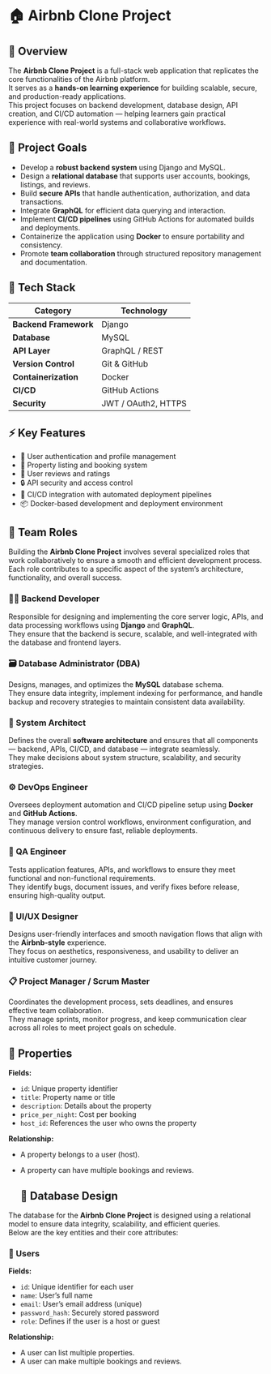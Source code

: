 # 🏠 Airbnb Clone Project

## 📖 Overview
The **Airbnb Clone Project** is a full-stack web application that replicates the core functionalities of the Airbnb platform.  
It serves as a **hands-on learning experience** for building scalable, secure, and production-ready applications.  
This project focuses on backend development, database design, API creation, and CI/CD automation — helping learners gain practical experience with real-world systems and collaborative workflows.



## 🎯 Project Goals
- Develop a **robust backend system** using Django and MySQL.  
- Design a **relational database** that supports user accounts, bookings, listings, and reviews.  
- Build **secure APIs** that handle authentication, authorization, and data transactions.  
- Integrate **GraphQL** for efficient data querying and interaction.  
- Implement **CI/CD pipelines** using GitHub Actions for automated builds and deployments.  
- Containerize the application using **Docker** to ensure portability and consistency.  
- Promote **team collaboration** through structured repository management and documentation.  



## 🧠 Tech Stack

| Category | Technology |
|-----------|-------------|
| **Backend Framework** | Django |
| **Database** | MySQL |
| **API Layer** | GraphQL / REST |
| **Version Control** | Git & GitHub |
| **Containerization** | Docker |
| **CI/CD** | GitHub Actions |
| **Security** | JWT / OAuth2, HTTPS |


## ⚡ Key Features
- 🧩 User authentication and profile management  
- 🏡 Property listing and booking system  
- 💬 User reviews and ratings  
- 🔒 API security and access control  
- 🔄 CI/CD integration with automated deployment pipelines  
- 📦 Docker-based development and deployment environment

## 👥 Team Roles

Building the **Airbnb Clone Project** involves several specialized roles that work collaboratively to ensure a smooth and efficient development process.  
Each role contributes to a specific aspect of the system’s architecture, functionality, and overall success.

### 🧑‍💻 Backend Developer
Responsible for designing and implementing the core server logic, APIs, and data processing workflows using **Django** and **GraphQL**.  
They ensure that the backend is secure, scalable, and well-integrated with the database and frontend layers.

### 🗃️ Database Administrator (DBA)
Designs, manages, and optimizes the **MySQL** database schema.  
They ensure data integrity, implement indexing for performance, and handle backup and recovery strategies to maintain consistent data availability.

### 🧠 System Architect
Defines the overall **software architecture** and ensures that all components — backend, APIs, CI/CD, and database — integrate seamlessly.  
They make decisions about system structure, scalability, and security strategies.

### ⚙️ DevOps Engineer
Oversees deployment automation and CI/CD pipeline setup using **Docker** and **GitHub Actions**.  
They manage version control workflows, environment configuration, and continuous delivery to ensure fast, reliable deployments.

### 🧪 QA Engineer
Tests application features, APIs, and workflows to ensure they meet functional and non-functional requirements.  
They identify bugs, document issues, and verify fixes before release, ensuring high-quality output.

### 🎨 UI/UX Designer
Designs user-friendly interfaces and smooth navigation flows that align with the **Airbnb-style** experience.  
They focus on aesthetics, responsiveness, and usability to deliver an intuitive customer journey.

### 📋 Project Manager / Scrum Master
Coordinates the development process, sets deadlines, and ensures effective team collaboration.  
They manage sprints, monitor progress, and keep communication clear across all roles to meet project goals on schedule.



## 🏡 Properties
**Fields:**  
- `id`: Unique property identifier  
- `title`: Property name or title  
- `description`: Details about the property  
- `price_per_night`: Cost per booking  
- `host_id`: References the user who owns the property  

**Relationship:**  
- A property belongs to a user (host).  
- A property can have multiple bookings and reviews.
  

  ## 🧱 Database Design

The database for the **Airbnb Clone Project** is designed using a relational model to ensure data integrity, scalability, and efficient queries.  
Below are the key entities and their core attributes:

### 🧍 Users
**Fields:**  
- `id`: Unique identifier for each user  
- `name`: User’s full name  
- `email`: User’s email address (unique)  
- `password_hash`: Securely stored password  
- `role`: Defines if the user is a host or guest  

**Relationship:**  
- A user can list multiple properties.  
- A user can make multiple bookings and reviews. 
